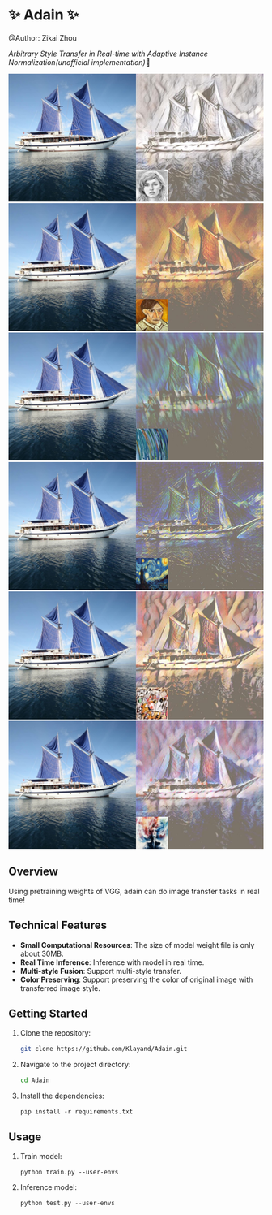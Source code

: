 ﻿# ✨ Adain ✨
@Author: Zikai Zhou

_Arbitrary Style Transfer in Real-time with Adaptive Instance Normalization(unofficial implementation)_🚀

![Sketch](./result/sailboat_sketch_style_transfer_demo.jpg)
![self-portrait](./result/sailboat_picasso_self_portrait_style_transfer_demo.jpg)    
![Brushstrokes](./result/sailboat_brushstrokes_style_transfer_demo.jpg)    
![Hosi](./result/sailboat_hosi_style_transfer_demo.jpg)    
![Asheville](./result/sailboat_asheville_style_transfer_demo.jpg)    
![Antidemocratic](./result/sailboat_antimonocromatismo_style_transfer_demo.jpg)    


## Overview

Using pretraining weights of VGG, adain can do image transfer tasks in real time!

## Technical Features

- **Small Computational Resources**: The size of model weight file is only about 30MB.
- **Real Time Inference**: Inference with model in real time.
- **Multi-style Fusion**: Support multi-style transfer.
- **Color Preserving**: Support preserving the color of original image with transferred image style.

## Getting Started

1. Clone the repository:

   ```bash
   git clone https://github.com/Klayand/Adain.git
   ```

2. Navigate to the project directory:

   ```bash
   cd Adain
   ```

3. Install the dependencies:

   ```
   pip install -r requirements.txt
   ```


## Usage

1. Train model:

   ```
   python train.py --user-envs
   ```
   
2. Inference model:
   ```s
   python test.py --user-envs
   ```

